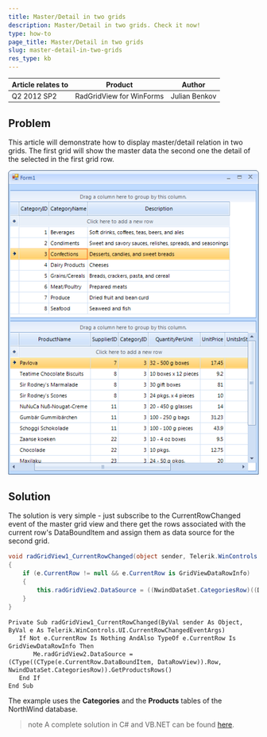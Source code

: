 ```yaml
---
title: Master/Detail in two grids
description: Master/Detail in two grids. Check it now!
type: how-to
page_title: Master/Detail in two grids
slug: master-detail-in-two-grids
res_type: kb
---
```


|Article relates to|Product|Author|
|----|----|----|
|Q2 2012 SP2|RadGridView for WinForms|Julian Benkov|
   
## Problem

This article will demonstrate how to display master/detail relation in two grids. The first grid will show the master data the second one the detail of the selected in the first grid row.  
   
![master-detail-in-two-grids001](images/master-detail-in-two-grids001.png)
   
   
## Solution 

The solution is very simple - just subscribe to the CurrentRowChanged event of the master grid view and there get the rows associated with the current row's DataBoundItem and assign them as data source for the second grid.   
 
 
````C#
void radGridView1_CurrentRowChanged(object sender, Telerik.WinControls.UI.CurrentRowChangedEventArgs e)
{
    if (e.CurrentRow != null && e.CurrentRow is GridViewDataRowInfo)
    {
        this.radGridView2.DataSource = ((NwindDataSet.CategoriesRow)((DataRowView)e.CurrentRow.DataBoundItem).Row).GetProductsRows();
    }
}

````
````VB.NET
Private Sub radGridView1_CurrentRowChanged(ByVal sender As Object, ByVal e As Telerik.WinControls.UI.CurrentRowChangedEventArgs)
   If Not e.CurrentRow Is Nothing AndAlso TypeOf e.CurrentRow Is GridViewDataRowInfo Then
       Me.radGridView2.DataSource = (CType((CType(e.CurrentRow.DataBoundItem, DataRowView)).Row, NwindDataSet.CategoriesRow)).GetProductsRows()
   End If
End Sub

````   

The example uses the **Categories** and the **Products** tables of the NorthWind database.   

>note A complete solution in C# and VB.NET can be found [here](https://github.com/telerik/winforms-sdk/tree/master/GridView/Master-detail%20with%20two%20grids).
